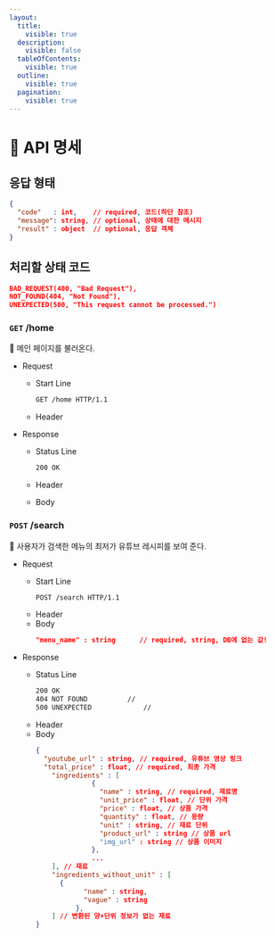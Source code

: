 ```yaml
---
layout:
  title:
    visible: true
  description:
    visible: false
  tableOfContents:
    visible: true
  outline:
    visible: true
  pagination:
    visible: true
---
```


# 🥬 API 명세
## 응답 형태

```json
{
  "code"   : int,    // required, 코드(하단 참조)
  "message": string, // optional, 상태에 대한 메시지
  "result" : object  // optional, 응답 객체
}
```

## 처리할 상태 코드

```json
BAD_REQUEST(400, "Bad Request"),
NOT_FOUND(404, "Not Found"),
UNEXPECTED(500, "This request cannot be processed.")
```

### `GET` /home

<aside>
📝 메인 페이지를 불러온다.
</aside>

- Request
    - Start Line
        
        ```bash
        GET /home HTTP/1.1
        ```
        
    - Header
        
- Response
    - Status Line
        
        ```bash
        200 OK
        ```
        
    - Header
    - Body

### `POST` /search

<aside>
📝 사용자가 검색한 메뉴의 최저가 유튜브 레시피를 보여 준다.
</aside>

- Request
    - Start Line
        ```bash
        POST /search HTTP/1.1
        ```
    - Header
    - Body
        ```json
        "menu_name" : string      // required, string, DB에 없는 값!
        ```
        
- Response
    - Status Line
        ```bash
        200 OK
        404 NOT FOUND          // 
        500 UNEXPECTED             // 
        ```
    - Header
    - Body
        ```json
        {
          "youtube_url" : string, // required, 유튜브 영상 링크
          "total_price" : float, // required, 최종 가격
        	"ingredients" : [
                      {
                        "name" : string, // required, 재료명
                        "unit_price" : float, // 단위 가격
                        "price" : float, // 상품 가격
                        "quantity" : float, // 용량
                        "unit" : string, // 재료 단위
                        "product_url" : string // 상품 url
                        "img_url" : string // 상품 이미지
                      },
                      ...
        	], // 재료
        	"ingredients_without_unit" : [
        	  {
                    "name" : string,
                    "vague" : string
                  },
        	] // 변환된 양+단위 정보가 없는 재료
        }
        ```